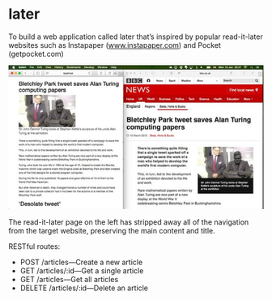 # later

To build a web application called later that’s inspired by popular read-it-later websites such as Instapaper (www.instapaper.com) and Pocket (getpocket.com)

![alt text](https://github.com/tambeani/later/blob/main/image.jpg?raw=true)

The read-it-later page on the left has stripped away all of the navigation from the target website, preserving the main content and title.

RESTful routes:

- POST /articles—Create a new article
- GET /articles/:id—Get a single article
- GET /articles—Get all articles
- DELETE /articles/:id—Delete an article
